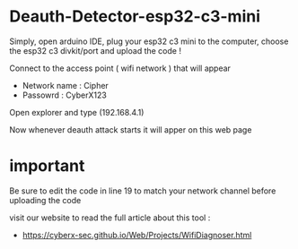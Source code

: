 # Deauth-Detector-esp32-c3-mini

Simply, open arduino IDE, plug your esp32 c3 mini to the computer, choose the esp32 c3 divkit/port and upload the code !

Connect to the access point ( wifi network ) that will appear
- Network name : Cipher
- Passowrd : CyberX123

Open explorer and type (192.168.4.1)

Now whenever deauth attack starts it will apper on this web page

# important 

Be sure to edit the code in line 19 to match your network channel before uploading the code

visit our website to read the full article about this tool :

- https://cyberx-sec.github.io/Web/Projects/WifiDiagnoser.html
